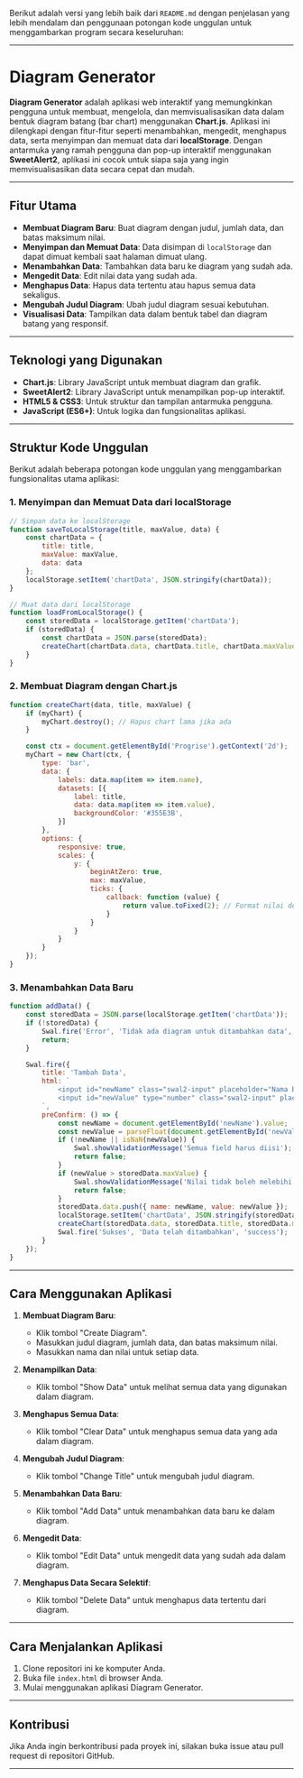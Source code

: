 Berikut adalah versi yang lebih baik dari `README.md` dengan penjelasan yang lebih mendalam dan penggunaan potongan kode unggulan untuk menggambarkan program secara keseluruhan:

---

# Diagram Generator

**Diagram Generator** adalah aplikasi web interaktif yang memungkinkan pengguna untuk membuat, mengelola, dan memvisualisasikan data dalam bentuk diagram batang (bar chart) menggunakan **Chart.js**. Aplikasi ini dilengkapi dengan fitur-fitur seperti menambahkan, mengedit, menghapus data, serta menyimpan dan memuat data dari **localStorage**. Dengan antarmuka yang ramah pengguna dan pop-up interaktif menggunakan **SweetAlert2**, aplikasi ini cocok untuk siapa saja yang ingin memvisualisasikan data secara cepat dan mudah.

---

## Fitur Utama

- **Membuat Diagram Baru**: Buat diagram dengan judul, jumlah data, dan batas maksimum nilai.
- **Menyimpan dan Memuat Data**: Data disimpan di `localStorage` dan dapat dimuat kembali saat halaman dimuat ulang.
- **Menambahkan Data**: Tambahkan data baru ke diagram yang sudah ada.
- **Mengedit Data**: Edit nilai data yang sudah ada.
- **Menghapus Data**: Hapus data tertentu atau hapus semua data sekaligus.
- **Mengubah Judul Diagram**: Ubah judul diagram sesuai kebutuhan.
- **Visualisasi Data**: Tampilkan data dalam bentuk tabel dan diagram batang yang responsif.

---

## Teknologi yang Digunakan

- **Chart.js**: Library JavaScript untuk membuat diagram dan grafik.
- **SweetAlert2**: Library JavaScript untuk menampilkan pop-up interaktif.
- **HTML5 & CSS3**: Untuk struktur dan tampilan antarmuka pengguna.
- **JavaScript (ES6+)**: Untuk logika dan fungsionalitas aplikasi.

---

## Struktur Kode Unggulan

Berikut adalah beberapa potongan kode unggulan yang menggambarkan fungsionalitas utama aplikasi:

### 1. **Menyimpan dan Memuat Data dari localStorage**

```javascript
// Simpan data ke localStorage
function saveToLocalStorage(title, maxValue, data) {
    const chartData = {
        title: title,
        maxValue: maxValue,
        data: data
    };
    localStorage.setItem('chartData', JSON.stringify(chartData));
}

// Muat data dari localStorage
function loadFromLocalStorage() {
    const storedData = localStorage.getItem('chartData');
    if (storedData) {
        const chartData = JSON.parse(storedData);
        createChart(chartData.data, chartData.title, chartData.maxValue);
    }
}
```

### 2. **Membuat Diagram dengan Chart.js**

```javascript
function createChart(data, title, maxValue) {
    if (myChart) {
        myChart.destroy(); // Hapus chart lama jika ada
    }

    const ctx = document.getElementById('Progrise').getContext('2d');
    myChart = new Chart(ctx, {
        type: 'bar',
        data: {
            labels: data.map(item => item.name),
            datasets: [{
                label: title,
                data: data.map(item => item.value),
                backgroundColor: '#355E3B',
            }]
        },
        options: {
            responsive: true,
            scales: {
                y: {
                    beginAtZero: true,
                    max: maxValue,
                    ticks: {
                        callback: function (value) {
                            return value.toFixed(2); // Format nilai dengan 2 desimal
                        }
                    }
                }
            }
        }
    });
}
```

### 3. **Menambahkan Data Baru**

```javascript
function addData() {
    const storedData = JSON.parse(localStorage.getItem('chartData'));
    if (!storedData) {
        Swal.fire('Error', 'Tidak ada diagram untuk ditambahkan data', 'error');
        return;
    }

    Swal.fire({
        title: 'Tambah Data',
        html: `
            <input id="newName" class="swal2-input" placeholder="Nama baru">
            <input id="newValue" type="number" class="swal2-input" placeholder="Nilai baru" min="0" step="0.01">
        `,
        preConfirm: () => {
            const newName = document.getElementById('newName').value;
            const newValue = parseFloat(document.getElementById('newValue').value);
            if (!newName || isNaN(newValue)) {
                Swal.showValidationMessage('Semua field harus diisi');
                return false;
            }
            if (newValue > storedData.maxValue) {
                Swal.showValidationMessage('Nilai tidak boleh melebihi batas maksimum ');
                return false;
            }
            storedData.data.push({ name: newName, value: newValue });
            localStorage.setItem('chartData', JSON.stringify(storedData));
            createChart(storedData.data, storedData.title, storedData.maxValue);
            Swal.fire('Sukses', 'Data telah ditambahkan', 'success');
        }
    });
}
```

---

## Cara Menggunakan Aplikasi

1. **Membuat Diagram Baru**:
   - Klik tombol "Create Diagram".
   - Masukkan judul diagram, jumlah data, dan batas maksimum nilai.
   - Masukkan nama dan nilai untuk setiap data.

2. **Menampilkan Data**:
   - Klik tombol "Show Data" untuk melihat semua data yang digunakan dalam diagram.

3. **Menghapus Semua Data**:
   - Klik tombol "Clear Data" untuk menghapus semua data yang ada dalam diagram.

4. **Mengubah Judul Diagram**:
   - Klik tombol "Change Title" untuk mengubah judul diagram.

5. **Menambahkan Data Baru**:
   - Klik tombol "Add Data" untuk menambahkan data baru ke dalam diagram.

6. **Mengedit Data**:
   - Klik tombol "Edit Data" untuk mengedit data yang sudah ada dalam diagram.

7. **Menghapus Data Secara Selektif**:
   - Klik tombol "Delete Data" untuk menghapus data tertentu dari diagram.

---

## Cara Menjalankan Aplikasi

1. Clone repositori ini ke komputer Anda.
2. Buka file `index.html` di browser Anda.
3. Mulai menggunakan aplikasi Diagram Generator.

---

## Kontribusi

Jika Anda ingin berkontribusi pada proyek ini, silakan buka issue atau pull request di repositori GitHub.

---


